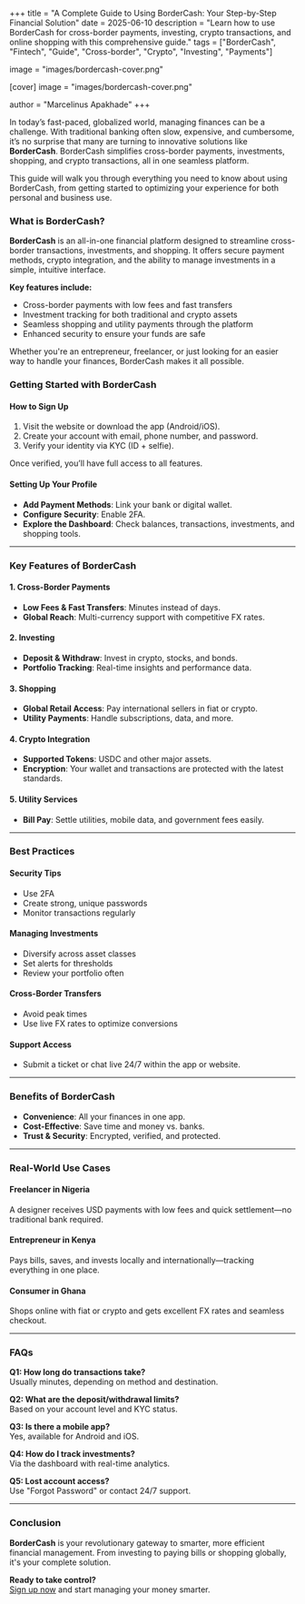 +++
title = "A Complete Guide to Using BorderCash: Your Step-by-Step Financial Solution"
date = 2025-06-10
description = "Learn how to use BorderCash for cross-border payments, investing, crypto transactions, and online shopping with this comprehensive guide."
tags = ["BorderCash", "Fintech", "Guide", "Cross-border", "Crypto", "Investing", "Payments"]

image = "images/bordercash-cover.png"

[cover]
image = "images/bordercash-cover.png"

author = "Marcelinus Apakhade"
+++

In today’s fast-paced, globalized world, managing finances can be a challenge. With traditional banking often slow, expensive, and cumbersome, it’s no surprise that many are turning to innovative solutions like **BorderCash**. BorderCash simplifies cross-border payments, investments, shopping, and crypto transactions, all in one seamless platform.

This guide will walk you through everything you need to know about using BorderCash, from getting started to optimizing your experience for both personal and business use.

### What is BorderCash?

**BorderCash** is an all-in-one financial platform designed to streamline cross-border transactions, investments, and shopping. It offers secure payment methods, crypto integration, and the ability to manage investments in a simple, intuitive interface.

**Key features include:**

- Cross-border payments with low fees and fast transfers  
- Investment tracking for both traditional and crypto assets  
- Seamless shopping and utility payments through the platform  
- Enhanced security to ensure your funds are safe  

Whether you're an entrepreneur, freelancer, or just looking for an easier way to handle your finances, BorderCash makes it all possible.

### Getting Started with BorderCash

#### How to Sign Up

1. Visit the website or download the app (Android/iOS).
2. Create your account with email, phone number, and password.
3. Verify your identity via KYC (ID + selfie).

Once verified, you’ll have full access to all features.

#### Setting Up Your Profile

- **Add Payment Methods**: Link your bank or digital wallet.  
- **Configure Security**: Enable 2FA.  
- **Explore the Dashboard**: Check balances, transactions, investments, and shopping tools.

---

### Key Features of BorderCash

#### 1. Cross-Border Payments

- **Low Fees & Fast Transfers**: Minutes instead of days.  
- **Global Reach**: Multi-currency support with competitive FX rates.

#### 2. Investing

- **Deposit & Withdraw**: Invest in crypto, stocks, and bonds.  
- **Portfolio Tracking**: Real-time insights and performance data.

#### 3. Shopping

- **Global Retail Access**: Pay international sellers in fiat or crypto.  
- **Utility Payments**: Handle subscriptions, data, and more.

#### 4. Crypto Integration

- **Supported Tokens**: USDC and other major assets.  
- **Encryption**: Your wallet and transactions are protected with the latest standards.

#### 5. Utility Services

- **Bill Pay**: Settle utilities, mobile data, and government fees easily.

---

### Best Practices

#### Security Tips

- Use 2FA  
- Create strong, unique passwords  
- Monitor transactions regularly

#### Managing Investments

- Diversify across asset classes  
- Set alerts for thresholds  
- Review your portfolio often

#### Cross-Border Transfers

- Avoid peak times  
- Use live FX rates to optimize conversions

#### Support Access

- Submit a ticket or chat live 24/7 within the app or website.

---

### Benefits of BorderCash

- **Convenience**: All your finances in one app.  
- **Cost-Effective**: Save time and money vs. banks.  
- **Trust & Security**: Encrypted, verified, and protected.

---

### Real-World Use Cases

#### Freelancer in Nigeria

A designer receives USD payments with low fees and quick settlement—no traditional bank required.

#### Entrepreneur in Kenya

Pays bills, saves, and invests locally and internationally—tracking everything in one place.

#### Consumer in Ghana

Shops online with fiat or crypto and gets excellent FX rates and seamless checkout.

---

### FAQs

**Q1: How long do transactions take?**  
Usually minutes, depending on method and destination.

**Q2: What are the deposit/withdrawal limits?**  
Based on your account level and KYC status.

**Q3: Is there a mobile app?**  
Yes, available for Android and iOS.

**Q4: How do I track investments?**  
Via the dashboard with real-time analytics.

**Q5: Lost account access?**  
Use "Forgot Password" or contact 24/7 support.

---

### Conclusion

**BorderCash** is your revolutionary gateway to smarter, more efficient financial management. From investing to paying bills or shopping globally, it's your complete solution.

**Ready to take control?**  
[Sign up now](https://app.border.cash) and start managing your money smarter.